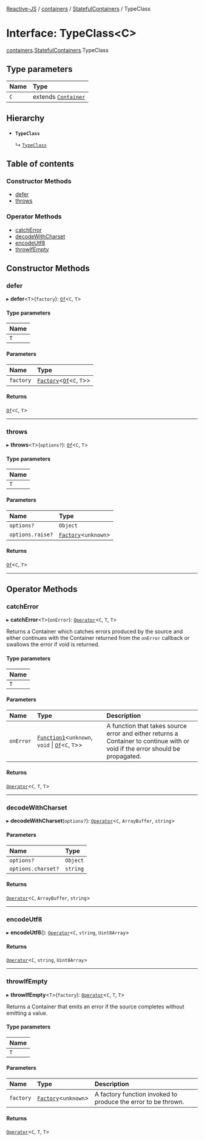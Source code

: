 [Reactive-JS](../README.md) / [containers](../modules/containers.md) / [StatefulContainers](../modules/containers.StatefulContainers.md) / TypeClass

# Interface: TypeClass<C\>

[containers](../modules/containers.md).[StatefulContainers](../modules/containers.StatefulContainers.md).TypeClass

## Type parameters

| Name | Type |
| :------ | :------ |
| `C` | extends [`Container`](containers.Container.md) |

## Hierarchy

- **`TypeClass`**

  ↳ [`TypeClass`](containers.ObservableContainers.TypeClass.md)

## Table of contents

### Constructor Methods

- [defer](containers.StatefulContainers.TypeClass.md#defer)
- [throws](containers.StatefulContainers.TypeClass.md#throws)

### Operator Methods

- [catchError](containers.StatefulContainers.TypeClass.md#catcherror)
- [decodeWithCharset](containers.StatefulContainers.TypeClass.md#decodewithcharset)
- [encodeUtf8](containers.StatefulContainers.TypeClass.md#encodeutf8)
- [throwIfEmpty](containers.StatefulContainers.TypeClass.md#throwifempty)

## Constructor Methods

### defer

▸ **defer**<`T`\>(`factory`): [`Of`](../modules/containers.Containers.md#of)<`C`, `T`\>

#### Type parameters

| Name |
| :------ |
| `T` |

#### Parameters

| Name | Type |
| :------ | :------ |
| `factory` | [`Factory`](../modules/functions.md#factory)<[`Of`](../modules/containers.Containers.md#of)<`C`, `T`\>\> |

#### Returns

[`Of`](../modules/containers.Containers.md#of)<`C`, `T`\>

___

### throws

▸ **throws**<`T`\>(`options?`): [`Of`](../modules/containers.Containers.md#of)<`C`, `T`\>

#### Type parameters

| Name |
| :------ |
| `T` |

#### Parameters

| Name | Type |
| :------ | :------ |
| `options?` | `Object` |
| `options.raise?` | [`Factory`](../modules/functions.md#factory)<`unknown`\> |

#### Returns

[`Of`](../modules/containers.Containers.md#of)<`C`, `T`\>

___

## Operator Methods

### catchError

▸ **catchError**<`T`\>(`onError`): [`Operator`](../modules/containers.Containers.md#operator)<`C`, `T`, `T`\>

Returns a Container which catches errors produced by the source and either continues with
the Container returned from the `onError` callback or swallows the error if
void is returned.

#### Type parameters

| Name |
| :------ |
| `T` |

#### Parameters

| Name | Type | Description |
| :------ | :------ | :------ |
| `onError` | [`Function1`](../modules/functions.md#function1)<`unknown`, `void` \| [`Of`](../modules/containers.Containers.md#of)<`C`, `T`\>\> | A function that takes source error and either returns a Container to continue with or void if the error should be propagated. |

#### Returns

[`Operator`](../modules/containers.Containers.md#operator)<`C`, `T`, `T`\>

___

### decodeWithCharset

▸ **decodeWithCharset**(`options?`): [`Operator`](../modules/containers.Containers.md#operator)<`C`, `ArrayBuffer`, `string`\>

#### Parameters

| Name | Type |
| :------ | :------ |
| `options?` | `Object` |
| `options.charset?` | `string` |

#### Returns

[`Operator`](../modules/containers.Containers.md#operator)<`C`, `ArrayBuffer`, `string`\>

___

### encodeUtf8

▸ **encodeUtf8**(): [`Operator`](../modules/containers.Containers.md#operator)<`C`, `string`, `Uint8Array`\>

#### Returns

[`Operator`](../modules/containers.Containers.md#operator)<`C`, `string`, `Uint8Array`\>

___

### throwIfEmpty

▸ **throwIfEmpty**<`T`\>(`factory`): [`Operator`](../modules/containers.Containers.md#operator)<`C`, `T`, `T`\>

Returns a Container that emits an error if the source completes without emitting a value.

#### Type parameters

| Name |
| :------ |
| `T` |

#### Parameters

| Name | Type | Description |
| :------ | :------ | :------ |
| `factory` | [`Factory`](../modules/functions.md#factory)<`unknown`\> | A factory function invoked to produce the error to be thrown. |

#### Returns

[`Operator`](../modules/containers.Containers.md#operator)<`C`, `T`, `T`\>
